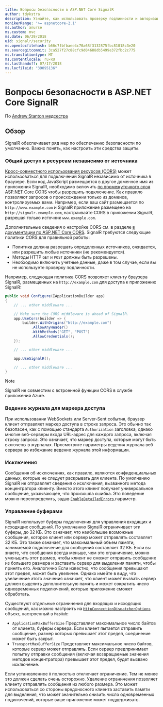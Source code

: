 ```yaml
---
title: Вопросы безопасности в ASP.NET Core SignalR
author: tdykstra
description: Узнайте, как использовать проверку подлинности и авторизации в ASP.NET Core SignalR.
monikerRange: '>= aspnetcore-2.1'
ms.author: anurse
ms.custom: mvc
ms.date: 06/29/2018
uid: signalr/security
ms.openlocfilehash: b66c7fbfbaee4c70a68f3132875fbc81018c3e20
ms.sourcegitcommit: 3ca527f27c88cfc9d04688db5499e372fbc2c775
ms.translationtype: MT
ms.contentlocale: ru-RU
ms.lasthandoff: 07/17/2018
ms.locfileid: "39095136"
---
```

# <a name="security-considerations-in-aspnet-core-signalr"></a>Вопросы безопасности в ASP.NET Core SignalR

По [Andrew Stanton медсестра](https://twitter.com/anurse)

## <a name="overview"></a>Обзор

SignalR обеспечивает ряд мер по обеспечению безопасности по умолчанию. Важно понять, как настроить эти средства защиты.

### <a name="cross-origin-resource-sharing"></a>Общий доступ к ресурсам независимо от источника

[Кросс-совместного использования ресурсов (CORS)](https://en.wikipedia.org/wiki/Cross-origin_resource_sharing) может использоваться для подключений SignalR независимо от источника в браузере. Если код JavaScript размещается в другое доменное имя из приложения SignalR, необходимо включить [по промежуточного слоя ASP.NET Core CORS](xref:security/cors) чтобы разрешить подключение. Как правило позволяют запросов о происхождении только из доменов, контролируемых вами. Например, если ваш сайт размещается по `http://www.example.com` и SignalR приложение размещено на `http://signalr.example.com`, настраивайте CORS в приложении SignalR, разрешая только источник `www.example.com`.

Дополнительные сведения о настройке CORS см. в разделе [в документации по ASP.NET Core CORS](xref:security/cors). SignalR требуются следующие политики CORS для правильной работы:

* Политика должна разрешать определенных источников, ожидается, или разрешить любые источники (не рекомендуется).
* Методы HTTP `GET` и `POST` должны быть разрешены.
* Необходимо включить учетные данные, даже в том случае, если вы не используете проверку подлинности.

Например, следующая политика CORS позволяет клиенту браузера SignalR, размещенных на `http://example.com` для доступа к приложению SignalR:

```csharp
public void Configure(IApplicationBuilder app)
{
    // ... other middleware ...

    // Make sure the CORS middleware is ahead of SignalR.
    app.UseCors(builder => {
        builder.WithOrigins("http://example.com")
            .AllowAnyHeader()
            .WithMethods("GET", "POST")
            .AllowCredentials();
    });

    // ... other middleware ...

    app.UseSignalR();

    // ... other middleware ...
}
```

> [!NOTE]
> SignalR не совместим с встроенной функции CORS в службе приложений Azure.

### <a name="access-token-logging"></a>Ведение журнала для маркера доступа

При использовании WebSockets или Server-Sent события, браузер клиент отправляет маркер доступа в строке запроса. Это обычно так безопасен, как с помощью стандарта `Authorization` заголовка, однако многие веб-серверы входа URL-адрес для каждого запроса, включая строку запроса. Это означает, что маркер доступа, которые могут быть включены в журналах. Просмотрите параметры ведения журнала веб сервера во избежание ведение журнала этой информации.

### <a name="exceptions"></a>Исключения

Сообщения об исключениях, как правило, являются конфиденциальных данных, которые не следует раскрывать для клиента. По умолчанию SignalR не отправляет сведения о исключения, вызванного метода концентратора клиенту. Вместо этого клиент получает универсальное сообщение, указывающее, что произошла ошибка. Это поведение можно переопределить, задав [ `EnableDetailedErrors` ](xref:signalr/configuration#configure-server-options) параметр.

### <a name="buffer-management"></a>Управление буферами

SignalR использует буферы подключения для управления входящих и исходящих сообщений. По умолчанию SignalR ограничивает эти буферы, до 32 КБ. Это означает, что наибольшее возможные сообщения, которое клиент или сервер может отправлять составляет 32 КБ. Это также означает, что максимальный объем памяти, занимаемой подключение для сообщений составляет 32 КБ. Если вы знаете, что сообщения всегда меньше, чем это ограничение, можно уменьшить этот размер, чтобы клиент не сможет отправить сообщение из большего размера и заставить сервер для выделения памяти, чтобы принять его. Аналогично Если известно, что сообщения превышают этот предел, может быть увеличен. Однако имейте в виду, что увеличение этого значения означает, что клиент может вызвать сервер должен выделить дополнительную память и может сократить число одновременных подключений, которые приложение сможет обработать.

Существуют отдельные ограничения для входящих и исходящих сообщений, как можно настроить на [ `HttpConnectionDispatcherOptions` ](xref:signalr/configuration#configure-server-options) объект, настроенный в `MapHub`:

* `ApplicationMaxBufferSize` Представляет максимальное число байтов от клиента, буферы сервера. Если клиент пытается отправить сообщение, размер которых превышает этот предел, соединение может быть закрыт.
* `TransportMaxBufferSize` Представляет максимальное число байтов, которые сервер может отправлять. Если сервер предпринимает попытку отправки сообщения (включая возвращаемые значения методов концентратора) превышает этот предел, будет вызвано исключение.

Если установленное `0` полностью отключает ограничение. Тем не менее это должен сделать очень осторожно. Удаление ограничения позволяет клиенту отправлять сообщения из любого размера. Это может использоваться со стороны вредоносного клиента заставить памяти для выделения, что может значительно снизить число одновременных подключений, которые ваше приложение может поддерживать.
